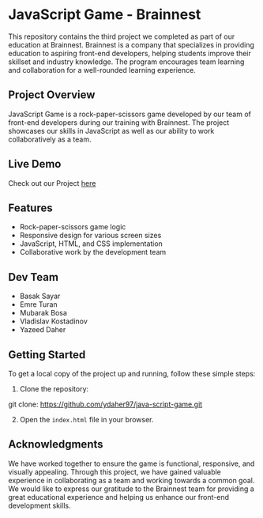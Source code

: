 # JavaScript Game - Brainnest

This repository contains the third project we completed as part of our education at Brainnest. Brainnest is a company that specializes in providing education to aspiring front-end developers, helping students improve their skillset and industry knowledge. The program encourages team learning and collaboration for a well-rounded learning experience.

## Project Overview

JavaScript Game is a rock-paper-scissors game developed by our team of front-end developers during our training with Brainnest. The project showcases our skills in JavaScript as well as our ability to work collaboratively as a team.

## Live Demo

Check out our Project [here](https://ydaher97.github.io/java-script-game/)

## Features

- Rock-paper-scissors game logic
- Responsive design for various screen sizes
- JavaScript, HTML, and CSS implementation
- Collaborative work by the development team

## Dev Team

- Basak Sayar
- Emre Turan
- Mubarak Bosa
- Vladislav Kostadinov
- Yazeed Daher

## Getting Started

To get a local copy of the project up and running, follow these simple steps:

1. Clone the repository:

git clone: https://github.com/ydaher97/java-script-game.git


2. Open the `index.html` file in your browser.

## Acknowledgments

We have worked together to ensure the game is functional, responsive, and visually appealing. Through this project, we have gained valuable experience in collaborating as a team and working towards a common goal. We would like to express our gratitude to the Brainnest team for providing a great educational experience and helping us enhance our front-end development skills.
